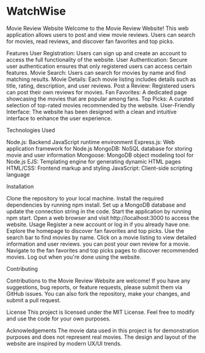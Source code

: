 # WatchWise

Movie Review Website
Welcome to the Movie Review Website! This web application allows users to post and view movie reviews. Users can search for movies, read reviews, and discover fan favorites and top picks.

Features
User Registration: Users can sign up and create an account to access the full functionality of the website.
User Authentication: Secure user authentication ensures that only registered users can access certain features.
Movie Search: Users can search for movies by name and find matching results.
Movie Details: Each movie listing includes details such as title, rating, description, and user reviews.
Post a Review: Registered users can post their own reviews for movies.
Fan Favorites: A dedicated page showcasing the movies that are popular among fans.
Top Picks: A curated selection of top-rated movies recommended by the website.
User-Friendly Interface: The website has been designed with a clean and intuitive interface to enhance the user experience.

Technologies Used

Node.js: Backend JavaScript runtime environment
Express.js: Web application framework for Node.js
MongoDB: NoSQL database for storing movie and user information
Mongoose: MongoDB object modeling tool for Node.js
EJS: Templating engine for generating dynamic HTML pages
HTML/CSS: Frontend markup and styling
JavaScript: Client-side scripting language

Installation

Clone the repository to your local machine.
Install the required dependencies by running npm install.
Set up a MongoDB database and update the connection string in the code.
Start the application by running npm start.
Open a web browser and visit http://localhost:3000 to access the website.
Usage
Register a new account or log in if you already have one.
Explore the homepage to discover fan favorites and top picks.
Use the search bar to find movies by name.
Click on a movie listing to view detailed information and user reviews.
you can post your own review for a movie.
Navigate to the fan favorites and top picks pages to discover recommended movies.
Log out when you're done using the website.

Contributing

Contributions to the Movie Review Website are welcome! If you have any suggestions, bug reports, or feature requests, please submit them via GitHub issues. You can also fork the repository, make your changes, and submit a pull request.

License
This project is licensed under the MIT License. Feel free to modify and use the code for your own purposes.

Acknowledgements
The movie data used in this project is for demonstration purposes and does not represent real movies.
The design and layout of the website are inspired by modern UX/UI trends.
